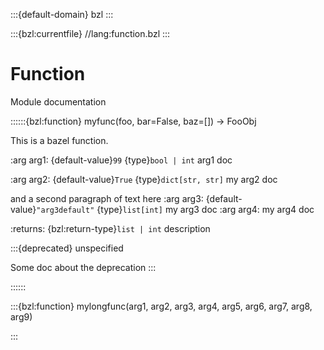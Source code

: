 :::{default-domain} bzl
:::

:::{bzl:currentfile} //lang:function.bzl
:::


# Function

Module documentation

::::::{bzl:function} myfunc(foo, bar=False, baz=[]) -> FooObj

This is a bazel function.

:arg arg1:
  {default-value}`99`
  {type}`bool | int`
  arg1 doc

:arg arg2:
  {default-value}`True`
  {type}`dict[str, str]` my arg2 doc

  and a second paragraph of text here
:arg arg3:
  {default-value}`"arg3default"`
  {type}`list[int]`
  my arg3 doc
:arg arg4:
  my arg4 doc

:returns:
  {bzl:return-type}`list | int`
  description

:::{deprecated} unspecified

Some doc about the deprecation
:::

::::::

:::{bzl:function} mylongfunc(arg1, arg2, arg3, arg4, arg5, arg6, arg7, arg8, arg9)

:::
